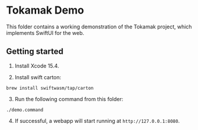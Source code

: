 # Tokamak Demo

This folder contains a working demonstration of the Tokamak project, which implements SwiftUI for the web.

## Getting started

1. Install Xcode 15.4.

2. Install swift carton:

```
brew install swiftwasm/tap/carton
```

3. Run the following command from this folder:

```
./demo.command
```

4. If successful, a webapp will start running at `http://127.0.0.1:8080`.
